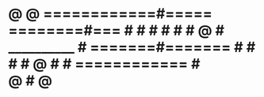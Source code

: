 
   @                          @
============#=====     ========#===
            #                  #
            #                  #
            #                  #
    @       #  __________      #
=======#=======                #
       #                       #
       #                    @  #
       #               ============
       #                
  @    #          @
===================================
